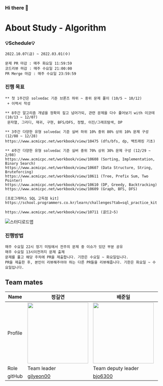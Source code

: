 ### Hi there 👋

# About Study - Algorithm

### 💡Schedule💡

```
2022.10.07(금) ~ 2022.03.01(수)

문제 PR 마감 : 매주 화요일 11:59:59
코드리뷰 마감 : 매주 수요일 21:00:00
PR Merge 마감 : 매주 수요일 23:59:59
```

### 진행 목표

```
** 첫 1주간은 solvedac 기준 브론즈 하위 ~ 중위 문제 풀이 (10/5 ~ 10/12)
 + 이력서 작성

** 8주간 알고리즘 개념을 정확히 짚고 넘어가되, 관련 문제을 다수 풀어보기 with 이코테 (10/13 ~ 12/07)
 문자열, 그리디, 재귀, 구현, BFS/DFS, 정렬, 이진/그래프탐색, DP 

** 3주간 다양한 유형 solvedac 기준 실버 하위 10% 중위 80% 상위 10% 문제 구성 (12/08 ~ 12/28)
https://www.acmicpc.net/workbook/view/10475 (dfs/bfs, dp, 백트래킹 기초)

** 4주간 다양한 유형 solvedac 기준 실버 중위 70% 상위 30% 문제 구성 (12/29 ~ 2/08)
https://www.acmicpc.net/workbook/view/10608 (Sorting, Implementation, Binary Search)
https://www.acmicpc.net/workbook/view/10607 (Data Structure, String, Bruteforcing)
https://www.acmicpc.net/workbook/view/10611 (Tree, Prefix Sum, Two Pointer)
https://www.acmicpc.net/workbook/view/10610 (DP, Greedy, Backtracking)
https://www.acmicpc.net/workbook/view/10609 (Graph, BFS, DFS)

[프로그래머스 SQL 고득점 kit] https://school.programmers.co.kr/learn/challenges?tab=sql_practice_kit 

https://www.acmicpc.net/workbook/view/10711 (골드2~5)
```
![스터디로드맵](https://user-images.githubusercontent.com/52391627/200984028-0308d9d9-8018-40bd-bb7f-502ad3632c3e.svg)

### 진행방법
```
매주 수요일 22시 정기 미팅에서 전주의 문제 중 이슈가 있던 부분 공유
매주 수요일 13시이전까지 문제 출제
문제를 풀고 해당 주차에 PR을 제출합니다. 기한은 수요일 ~ 화요일입니다.
PR을 제출한 후, 본인이 리뷰해주어야 하는 다른 PR들을 리뷰해줍니다. 기한은 화요일 ~ 수요일입니다.
```

## Team mates

| Name | 정길연 | 배준일 | 박수현 | 이수현 | 진호병 | 홍다연 | 이지호 |
| ---- | ---- | ---- | ---- | ---- | ---- | ---- | ---- |
| Profile | <img width="200px" src="https://avatars.githubusercontent.com/u/52391627?v=4"> | <img width="200px" src="https://avatars.githubusercontent.com/u/70627982?v=4" />  | <img width="200px" src="https://avatars.githubusercontent.com/u/59956020?v=4"/>    | <img width="200px" src="https://avatars.githubusercontent.com/u/105929978?v=4">  | <img width="200px" src="https://avatars.githubusercontent.com/u/77577434?v=4" />  | <img width="200px" src="https://avatars.githubusercontent.com/u/95288297?v=4" />   | <img width="200px" src="https://avatars.githubusercontent.com/u/32592965?v=4" />  |
| Role    | Team leader | Team deputy leader  | Team crew   | Team crew  | Team crew  | Team crew |  Team supporter |
| gitHub  | [gilyeon00](https://github.com/gilyeon00) | [bjo6300](https://github.com/bjo6300)   | [vivian0304](https://github.com/vivian0304)                        | [suhyeon3484](https://github.com/suhyeon3484)   | [bicco2](https://github.com/bicco2)   | [Dayeon-Hong](https://github.com/Dayeon-Hong)  | [DPS0340](https://github.com/DPS0340) 
